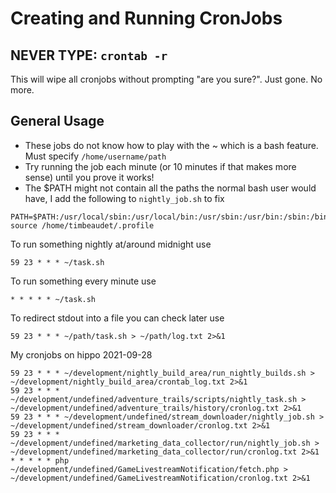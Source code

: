 # Creating and Running CronJobs

## NEVER TYPE: `crontab -r`

This will wipe all cronjobs without prompting "are you sure?". Just gone. No more.

## General Usage

- These jobs do not know how to play with the ~ which is a bash feature. Must specify `/home/username/path`
- Try running the job each minute (or 10 minutes if that makes more sense) until you prove it works!
- The $PATH might not contain all the paths the normal bash user would have, I add the following to `nightly_job.sh` to fix

```
PATH=$PATH:/usr/local/sbin:/usr/local/bin:/usr/sbin:/usr/bin:/sbin:/bin
source /home/timbeaudet/.profile
```

To run something nightly at/around midnight use

`59 23 * * * ~/task.sh`

To run something every minute use

`* * * * * ~/task.sh`

To redirect stdout into a file you can check later  use

`59 23 * * * ~/path/task.sh > ~/path/log.txt 2>&1`


My cronjobs on hippo 2021-09-28

```
59 23 * * * ~/development/nightly_build_area/run_nightly_builds.sh > ~/development/nightly_build_area/crontab_log.txt 2>&1
59 23 * * * ~/development/undefined/adventure_trails/scripts/nightly_task.sh > ~/development/undefined/adventure_trails/history/cronlog.txt 2>&1
59 23 * * * ~/development/undefined/stream_downloader/nightly_job.sh > ~/development/undefined/stream_downloader/cronlog.txt 2>&1
59 23 * * * ~/development/undefined/marketing_data_collector/run/nightly_job.sh > ~/development/undefined/marketing_data_collector/run/cronlog.txt 2>&1
* * * * * php ~/development/undefined/GameLivestreamNotification/fetch.php > ~/development/undefined/GameLivestreamNotification/cronlog.txt 2>&1
```
